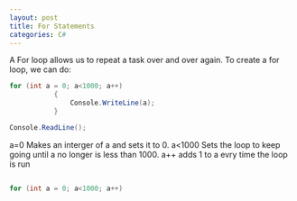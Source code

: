 ```yaml
--- 
layout: post
title: For Statements
categories: C#
---
```

 A For loop allows us to repeat a task over and over again. 
 To create a for loop, we can do:
 
 ```csharp
 for (int a = 0; a<1000; a++)
            {
                Console.WriteLine(a);
            }

Console.ReadLine();
 
 ```
 a=0  Makes an interger of a and sets it to 0.
      a<1000  Sets the loop to keep going until a no longer is less than 1000.
      a++  adds 1 to a evry time the loop is run
 
 ```csharp
 
for (int a = 0; a<1000; a++)

 ```
